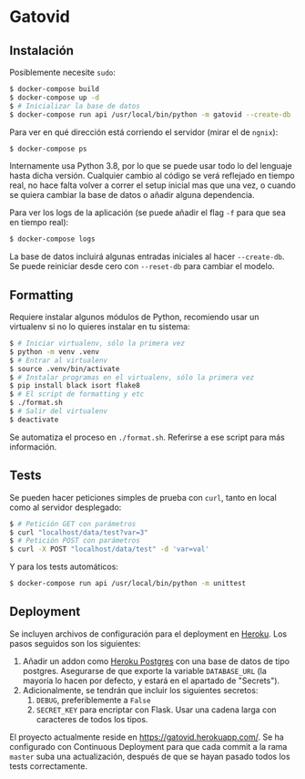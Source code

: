 # Gatovid

## Instalación

Posiblemente necesite `sudo`:

```sh
$ docker-compose build
$ docker-compose up -d
$ # Inicializar la base de datos
$ docker-compose run api /usr/local/bin/python -m gatovid --create-db
```

Para ver en qué dirección está corriendo el servidor (mirar el de `ngnix`):

```sh
$ docker-compose ps
```

Internamente usa Python 3.8, por lo que se puede usar todo lo del lenguaje hasta
dicha versión. Cualquier cambio al código se verá reflejado en tiempo real, no
hace falta volver a correr el setup inicial mas que una vez, o cuando se quiera
cambiar la base de datos o añadir alguna dependencia.

Para ver los logs de la aplicación (se puede añadir el flag `-f` para que sea en
tiempo real):

```sh
$ docker-compose logs
```

La base de datos incluirá algunas entradas iniciales al hacer `--create-db`. Se
puede reiniciar desde cero con `--reset-db` para cambiar el modelo.

## Formatting

Requiere instalar algunos módulos de Python, recomiendo usar un virtualenv si no
lo quieres instalar en tu sistema:

```sh
$ # Iniciar virtualenv, sólo la primera vez
$ python -m venv .venv
$ # Entrar al virtualenv
$ source .venv/bin/activate
$ # Instalar programas en el virtualenv, sólo la primera vez
$ pip install black isort flake8
$ # El script de formatting y etc
$ ./format.sh
$ # Salir del virtualenv
$ deactivate
```

Se automatiza el proceso en `./format.sh`. Referirse a ese script para más
información.

## Tests

Se pueden hacer peticiones simples de prueba con `curl`, tanto en local como al
servidor desplegado:

```sh
$ # Petición GET con parámetros
$ curl "localhost/data/test?var=3"
$ # Petición POST con parámetros
$ curl -X POST "localhost/data/test" -d 'var=val'
```

Y para los tests automáticos:

```sh
$ docker-compose run api /usr/local/bin/python -m unittest
```

## Deployment

Se incluyen archivos de configuración para el deployment en
[Heroku](https://www.heroku.com/). Los pasos seguidos son los siguientes:

1. Añadir un addon como [Heroku Postgres](https://www.heroku.com/postgres) con
   una base de datos de tipo postgres. Asegurarse de que exporte la variable
   `DATABASE_URL` (la mayoría lo hacen por defecto, y estará en el apartado de
   "Secrets").
2. Adicionalmente, se tendrán que incluir los siguientes secretos:
    1. `DEBUG`, preferiblemente a `False`
    2. `SECRET_KEY` para encriptar con Flask. Usar una cadena larga con
       caracteres de todos los tipos.

El proyecto actualmente reside en https://gatovid.herokuapp.com/. Se ha
configurado con Continuous Deployment para que cada commit a la rama `master`
suba una actualización, después de que se hayan pasado todos los tests
correctamente.
